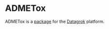 # ADMETox

ADMETox is a [package](https://datagrok.ai/help/develop/develop#packages) for the [Datagrok](https://datagrok.ai) platform.